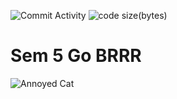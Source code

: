 ![Commit Activity](https://img.shields.io/github/commit-activity/w/PS-Wizard/School)
![code size(bytes)](https://img.shields.io/github/languages/code-size/PS-Wizard/School)

# Sem 5 Go BRRR
![Annoyed Cat](https://media.tenor.com/bzpFHIbvpJMAAAAM/cat-bruh.gif)
